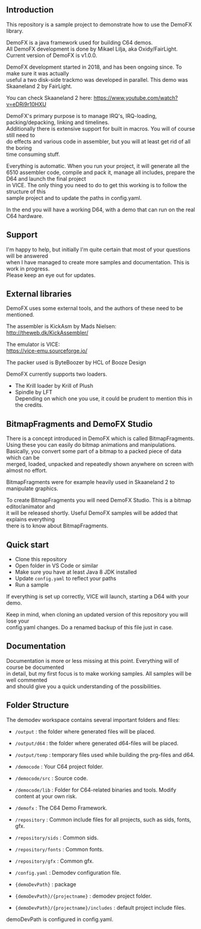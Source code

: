 ## Introduction  

This repository is a sample project to demonstrate how to use the DemoFX library.  

DemoFX is a java framework used for building C64 demos.  
All DemoFX development is done by Mikael Lilja, aka Oxidy/FairLight.  
Current version of DemoFX is v1.0.0.  

DemoFX development started in 2018, and has been ongoing since. To make sure it was actually  
useful a two disk-side trackmo was developed in parallel. This demo was Skaaneland 2 by FairLight.  

You can check Skaaneland 2 here: https://www.youtube.com/watch?v=eDRi9r10HXU  

DemoFX's primary purpose is to manage IRQ's, IRQ-loading, packing/depacking, linking and timelines.  
Additionally there is extensive support for built in macros. You will of course still need to  
do effects and various code in assembler, but you will at least get rid of all the boring  
time consuming stuff.  

Everything is automatic. When you run your project, it will generate all the 6510 assembler code,   compile and pack it, manage all includes, prepare the D64 and launch the final project  
in VICE. The only thing you need to do to get this working is to follow the structure of this  
sample project and to update the paths in config.yaml.  

In the end you will have a working D64, with a demo that can run on the real C64 hardware.  


## Support

I'm happy to help, but initially I'm quite certain that most of your questions will be answered  
when I have managed to create more samples and documentation. This is work in progress.  
Please keep an eye out for updates.


## External libraries

DemoFX uses some external tools, and the authors of these need to be mentioned.  

The assembler is KickAsm by Mads Nielsen:  
http://theweb.dk/KickAssembler/  

The emulator is VICE:  
https://vice-emu.sourceforge.io/  

The packer used is ByteBoozer by HCL of Booze Design  

DemoFX currently supports two loaders.  
- The Krill loader by Krill of Plush  
- Spindle by LFT  
Depending on which one you use, it could be prudent to mention this in the credits.  


## BitmapFragments and DemoFX Studio  

There is a concept introduced in DemoFX which is called BitmapFragments.  
Using these you can easily do bitmap animations and manipulations.  
Basically, you convert some part of a bitmap to a packed piece of data which can be  
merged, loaded, unpacked and repeatedly shown anywhere on screen with almost no effort.  

BitmapFragments were for example heavily used in Skaaneland 2 to manipulate graphics.  

To create BitmapFragments you will need DemoFX Studio. This is a bitmap editor/animator and  
it will be released shortly. Useful DemoFX samples will be added that explains everything  
there is to know about BitmapFragments.  


## Quick start

- Clone this repository  
- Open folder in VS Code or similar  
- Make sure you have at least Java 8 JDK installed  
- Update `config.yaml` to reflect your paths  
- Run a sample  

If everything is set up correctly, VICE will launch, starting a D64 with your demo.  

Keep in mind, when cloning an updated version of this repository you will lose your  
config.yaml changes. Do a renamed backup of this file just in case.  


## Documentation  

Documentation is more or less missing at this point. Everything will of course be documented  
in detail, but my first focus is to make working samples. All samples will be well commented  
and should give you a quick understanding of the possibilities.  


## Folder Structure  

The demodev workspace contains several important folders and files:  

- `/output`             : the folder where generated files will be placed.  
- `/output/d64`         : the folder where generated d64-files will be placed.  
- `/output/temp`        : temporary files used while building the prg-files and d64.  
- `/democode`           : Your C64 project folder.  
- `/democode/src`       : Source code.  
- `/democode/lib`       : Folder for C64-related binaries and tools. Modify content at your own risk.  
- `/demofx`             : The C64 Demo Framework.  
- `/repository`         : Common include files for all projects, such as sids, fonts, gfx.  
- `/repository/sids`    : Common sids.  
- `/repository/fonts`   : Common fonts.  
- `/repository/gfx`     : Common gfx.  

- `/config.yaml`        : Demodev configuration file.  

- `{demoDevPath}`                           : package  
- `{demoDevPath}/{projectname}`             : demodev project folder.  
- `{demoDevPath}/{projectname}/includes`    : default project include files.  

demoDevPath is configured in config.yaml.  
